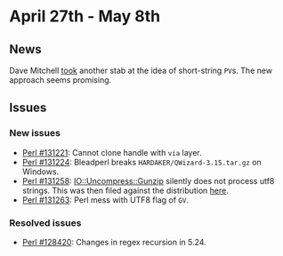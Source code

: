 # April 27th - May 8th

## News

Dave Mitchell
[took](http://nntp.perl.org/group/perl.perl5.porters/244296) another
stab at the idea of short-string `PV`s. The new approach seems
promising.

## Issues

### New issues

* [Perl #131221](http://rt.perl.org/Ticket/Display.html?id=131221):
  Cannot clone handle with `via` layer.
* [Perl #131224](http://rt.perl.org/Ticket/Display.html?id=131224):
  Bleadperl breaks `HARDAKER/QWizard-3.15.tar.gz` on Windows.
* [Perl #131258](http://rt.perl.org/Ticket/Display.html?id=131258):
  [IO::Uncompress::Gunzip](http://metacpan.org/pod/IO::Uncompress::Gunzip)
  silently does not process utf8 strings. This was then filed against
  the distribution
  [here](https://rt.cpan.org/Public/Bug/Display.html?id=121545).
* [Perl #131263](http://rt.perl.org/Ticket/Display.html?id=131263):
  Perl mess with UTF8 flag of `GV`.

### Resolved issues

* [Perl #128420](http://rt.perl.org/Ticket/Display.html?id=128420):
  Changes in regex recursion in 5.24.
